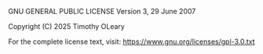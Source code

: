 GNU GENERAL PUBLIC LICENSE
Version 3, 29 June 2007

Copyright (C) 2025 Timothy OLeary

For the complete license text, visit: https://www.gnu.org/licenses/gpl-3.0.txt
